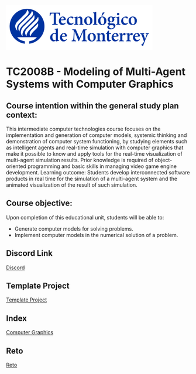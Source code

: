 ![Tec de Monterrey](images/logotecmty.png)
# TC2008B - Modeling of Multi-Agent Systems with Computer Graphics

## Course intention within the general study plan context:
This intermediate computer technologies course focuses on the implementation and generation of computer models, systemic thinking and demonstration of computer system functioning, by studying elements such as intelligent agents and real-time simulation with computer graphics that make it possible to know and apply tools for the real-time visualization of multi-agent simulation results. Prior knowledge is required of object-oriented programming and basic skills in managing video game engine development. Learning outcome: Students develop interconnected software products in real time for the simulation of a multi-agent system and the animated visualization of the result of such simulation.

## Course objective:
Upon completion of this educational unit, students will be able to:
* Generate computer models for solving problems.
* Implement computer models in the numerical solution of a problem.

## Discord Link
[Discord](https://discord.gg/4EHXFAc2E3)

## Template Project
[Template Project](/template-project/README.md)

## Index
[Computer Graphics](/graphics/0_README.md)

## Reto
[Reto](https://docs.google.com/document/d/1R_nhunLr-6ym4x9ZjrbrAzOPodeqIu2aOiwuSjeoTzo/edit?usp=sharing)